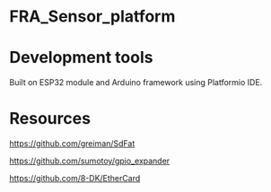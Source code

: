 # FRA_Sensor_platform

# Development tools
Built on ESP32 module and Arduino framework using Platformio IDE.


# Resources
https://github.com/greiman/SdFat

https://github.com/sumotoy/gpio_expander

https://github.com/8-DK/EtherCard